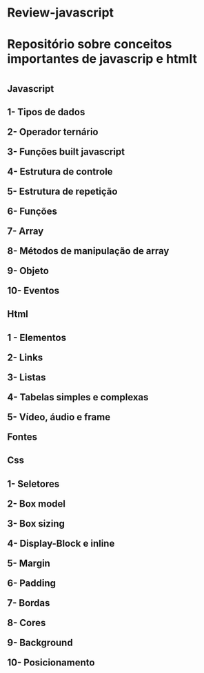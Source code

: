 # Review-javascript
<h1>Repositório sobre conceitos importantes de javascrip e htmlt<h1/>
 
 <h2>Javascript<h2/>
 
<p>1- Tipos de dados<p/>
<p>2- Operador ternário<p/>
<p>3- Funções built javascript<p/>
<p>4- Estrutura de controle<p/>
<p>5- Estrutura de repetição<p/>
<p>6- Funções<p/>
<p>7- Array<p/>
<p>8- Métodos de manipulação de array</p>
<p>9- Objeto<p/>
<p>10- Eventos<p/>

 <h2>Html<h2/>
  
<p>1 - Elementos<p/>
<p>2- Links<p/>
<p>3- Listas<p/>
<p>4- Tabelas simples e complexas<p/>
<p>5- Vídeo, áudio e frame</p>
<p>Fontes</p>
<h2>Css<h2/>

<p>1- Seletores<p/>
<p>2- Box model</p>
<p>3- Box sizing</p>
<p>4- Display-Block e inline</p>
<p>5- Margin</p>
<p>6- Padding</p>
<p>7- Bordas</p>
<p>8- Cores</p>
<p>9- Background</p>
<p>10- Posicionamento</p>